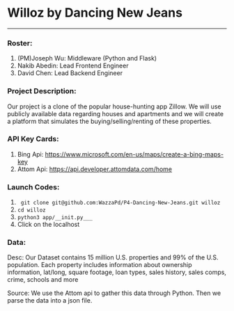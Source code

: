 # Willoz by Dancing New Jeans
------
### Roster:
1. (PM)Joseph Wu: Middleware (Python and Flask)
2. Nakib Abedin: Lead Frontend Engineer
3. David Chen: Lead Backend Engineer

### Project Description:

  Our project is a clone of the popular house-hunting app Zillow. We will use publicly available data regarding houses and apartments and we will create a platform that simulates the buying/selling/renting of these properties.
  
### API Key Cards:
1. Bing Api: https://www.microsoft.com/en-us/maps/create-a-bing-maps-key
2. Attom Api: https://api.developer.attomdata.com/home

### Launch Codes:
1. ``` git clone git@github.com:WazzaPd/P4-Dancing-New-Jeans.git willoz```
2. ``` cd willoz ```
3. ``` python3 app/__init.py___ ```
4. Click on the localhost

### Data:
Desc: Our Dataset contains 15 million U.S. properties and 99% of the U.S. population. Each property includes information about ownership information, lat/long, square footage, loan types, sales history, sales comps, crime, schools and more

Source: We use the Attom api to gather this data through Python. Then we parse the data into a json file. 
